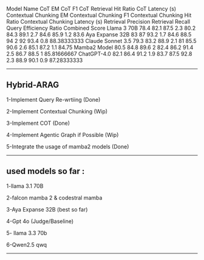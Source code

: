 Model Name	CoT EM	CoT F1	CoT Retrieval Hit Ratio	CoT Latency (s)	Contextual Chunking EM	Contextual Chunking F1	Contextual Chunking Hit Ratio	Contextual Chunking Latency (s)	Retrieval Precision	Retrieval Recall	Query Efficiency Ratio	Combined Score
Llama 3 70B	78.4	82.1	87.5	2.3	80.2	84.3	89.1	2.7	84.6	85.9	1.2	83.6
Aya Expanse 32B	83	87	93.2	1.7	84.6	88.5	94	2	92	93.4	0.8	88.38333333
Claude Sonnet 3.5	79.3	83.2	88.9	2.1	81	85.5	90.6	2.6	85.1	87.2	1.1	84.75
Mamba2 Model	80.5	84.8	89.6	2	82.4	86.2	91.4	2.5	86.7	88.5	1	85.81666667
ChatGPT-4.0	82.1	86.4	91.2	1.9	83.7	87.5	92.8	2.3	88.9	90.1	0.9	87.28333333






________________________________________________________________________________________________________________________________________________________________________________________________________________________________________________
## Hybrid-ARAG



1-Implement Query Re-wrtiing  (Done)

2-Implement Contextual Chunking (Wip)

3-Implement COT (Done)

4-Implement Agentic Graph if Possible (Wip)

5-Integrate the usage of mamba2 models (Done)

________________________________________________________________________________________________________________________________________________________________________________________________________________________________________________

## used models so far :

1-llama 3.1 70B

2-falcon mamba 2 & codestral mamba 

3-Aya Expanse 32B (best so far)

4-Gpt 4o (Judge/Baseline)

5- llama 3.3 70b

6-Qwen2.5 qwq
________________________________________________________________________________________________________________________________________________________________________________________________________________________________________________

